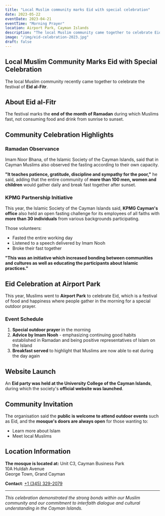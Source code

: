 ```yaml
---
title: "Local Muslim community marks Eid with special celebration"
date: 2023-05-22
eventDate: 2023-04-21
eventTime: "Morning Prayer"
location: Airport Park, Cayman Islands
description: "The local Muslim community came together to celebrate Eid al-Fitr with special outdoor prayer, community gathering, and educational initiatives."
image: "/img/eid-celebration-2023.jpg"
draft: false
---
```


## Local Muslim Community Marks Eid with Special Celebration

The local Muslim community recently came together to celebrate the festival of **Eid al-Fitr**.

## About Eid al-Fitr

The festival marks the **end of the month of Ramadan** during which Muslims fast, not consuming food and drink from sunrise to sunset.

## Community Celebration Highlights

### Ramadan Observance
Imam Noor Bhana, of the Islamic Society of the Cayman Islands, said that in Cayman Muslims also observed the fasting according to their own capacity.

**"It teaches patience, gratitude, discipline and sympathy for the poor,"** he said, adding that the entire community of **more than 100 men, women and children** would gather daily and break fast together after sunset.

### KPMG Partnership Initiative
This year, the Islamic Society of the Cayman Islands said, **KPMG Cayman's office** also held an open fasting challenge for its employees of all faiths with **more than 30 individuals** from various backgrounds participating.

Those volunteers:
- Fasted the entire working day
- Listened to a speech delivered by Imam Nooh
- Broke their fast together

**"This was an initiative which increased bonding between communities and cultures as well as educating the participants about Islamic practices."**

## Eid Celebration at Airport Park

This year, Muslims went to **Airport Park** to celebrate Eid, which is a festival of food and happiness where people gather in the morning for a special outdoor prayer.

### Event Schedule
1. **Special outdoor prayer** in the morning
2. **Advice by Imam Nooh** - emphasizing continuing good habits established in Ramadan and being positive representatives of Islam on the Island
3. **Breakfast served** to highlight that Muslims are now able to eat during the day again

## Website Launch

An **Eid party was held at the University College of the Cayman Islands**, during which the society's **official website was launched**.

## Community Invitation

The organisation said the **public is welcome to attend outdoor events** such as Eid, and the **mosque's doors are always open** for those wanting to:
- Learn more about Islam
- Meet local Muslims

## Location Information

**The mosque is located at:**
Unit C3, Cayman Business Park  
10A Huldah Avenue  
George Town, Grand Cayman

**Contact**: [+1 (345) 329-2079](tel:+13453292079)

---

*This celebration demonstrated the strong bonds within our Muslim community and our commitment to interfaith dialogue and cultural understanding in the Cayman Islands.*

